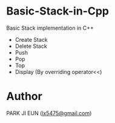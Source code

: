 # Basic-Stack-in-Cpp
Basic Stack implementation in C++
- Create Stack
- Delete Stack
- Push
- Pop
- Top
- Display (By overriding operator<<)

# Author
PARK JI EUN (lx5475@gmail.com)

